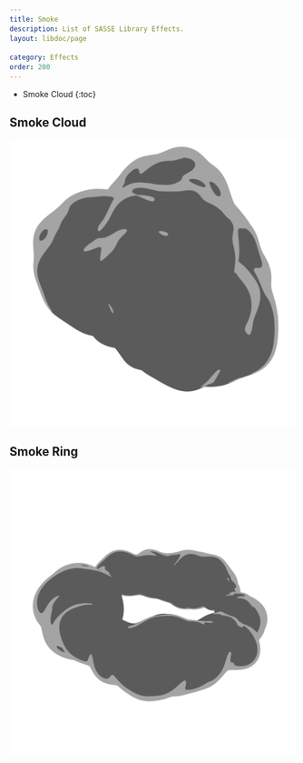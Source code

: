 ```yaml
---
title: Smoke
description: List of SASSE Library Effects.
layout: libdoc/page

category: Effects
order: 200
---
```

- Smoke Cloud
{:toc}

## Smoke Cloud
![Smoke Cloud](/assets/Effects/Smoke/Smoke_Cloud_Previw.png)

## Smoke Ring
![Smoke Ring](/assets/Effects/Smoke/Smoke_Ring_Preview.png)
